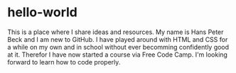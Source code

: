 # hello-world
This is a place where I share ideas and resources.
My name is Hans Peter Beck and I am new to GitHub. I have played around with HTML and CSS for a while on my own and in school without ever becomming confidently good at it. Therefor I have now started a course via Free Code Camp. I'm looking forward to learn how to code properly.
